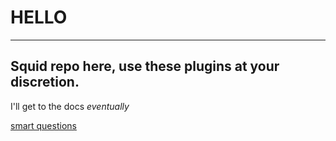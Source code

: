 # HELLO 
----
Squid repo here, use these plugins at your discretion.
----
I'll get to the docs *eventually*


[smart questions](http://www.catb.org/esr/faqs/smart-questions.html)
